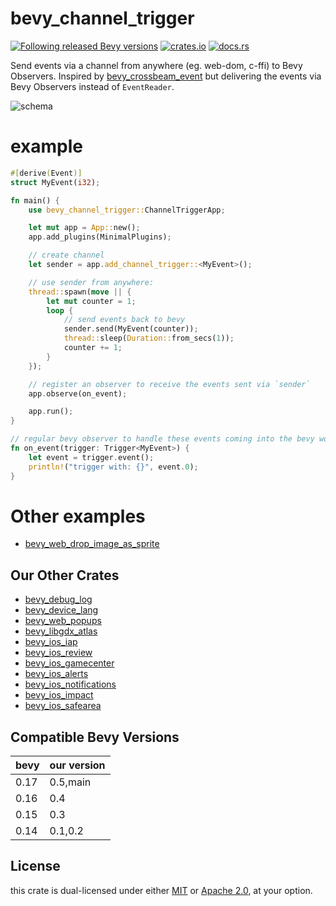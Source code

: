 # bevy_channel_trigger

[![Following released Bevy versions](https://img.shields.io/badge/Bevy%20tracking-released%20version-lightblue)](https://bevyengine.org/learn/quick-start/plugin-development/#main-branch-tracking)
[![crates.io](https://img.shields.io/crates/v/bevy_channel_trigger)](https://crates.io/crates/bevy_channel_trigger)
[![docs.rs](https://docs.rs/bevy_channel_trigger/badge.svg)](https://docs.rs/bevy_channel_trigger)

Send events via a channel from anywhere (eg. web-dom, c-ffi) to Bevy Observers.
Inspired by [bevy_crossbeam_event](https://github.com/johanhelsing/bevy_crossbeam_event) but delivering the events via Bevy Observers instead of `EventReader`.

![schema](schema.png)

# example

```rust
#[derive(Event)]
struct MyEvent(i32);

fn main() {
    use bevy_channel_trigger::ChannelTriggerApp;

    let mut app = App::new();
    app.add_plugins(MinimalPlugins);

    // create channel
    let sender = app.add_channel_trigger::<MyEvent>();

    // use sender from anywhere:
    thread::spawn(move || {
        let mut counter = 1;
        loop {
            // send events back to bevy
            sender.send(MyEvent(counter));
            thread::sleep(Duration::from_secs(1));
            counter += 1;
        }
    });

    // register an observer to receive the events sent via `sender`
    app.observe(on_event);

    app.run();
}

// regular bevy observer to handle these events coming into the bevy world
fn on_event(trigger: Trigger<MyEvent>) {
    let event = trigger.event();
    println!("trigger with: {}", event.0);
}
```

# Other examples

* [bevy_web_drop_image_as_sprite](https://github.com/rustunit/bevy_web_drop_image_as_sprite)

## Our Other Crates

- [bevy_debug_log](https://github.com/rustunit/bevy_debug_log)
- [bevy_device_lang](https://github.com/rustunit/bevy_device_lang)
- [bevy_web_popups](https://github.com/rustunit/bevy_web_popups)
- [bevy_libgdx_atlas](https://github.com/rustunit/bevy_libgdx_atlas)
- [bevy_ios_iap](https://github.com/rustunit/bevy_ios_iap)
- [bevy_ios_review](https://github.com/rustunit/bevy_ios_review)
- [bevy_ios_gamecenter](https://github.com/rustunit/bevy_ios_gamecenter)
- [bevy_ios_alerts](https://github.com/rustunit/bevy_ios_alerts)
- [bevy_ios_notifications](https://github.com/rustunit/bevy_ios_notifications)
- [bevy_ios_impact](https://github.com/rustunit/bevy_ios_impact)
- [bevy_ios_safearea](https://github.com/rustunit/bevy_ios_safearea)

## Compatible Bevy Versions

|bevy|our version|
|-|-|
|0.17|0.5,main|
|0.16|0.4|
|0.15|0.3|
|0.14|0.1,0.2|

## License

this crate is dual-licensed under either [MIT](https://opensource.org/license/MIT) or [Apache 2.0](https://www.apache.org/licenses/LICENSE-2.0), at your option.
